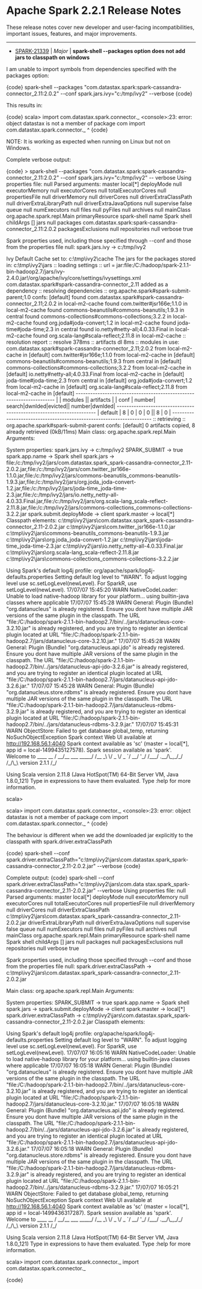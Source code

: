 
<!---
# Licensed to the Apache Software Foundation (ASF) under one
# or more contributor license agreements.  See the NOTICE file
# distributed with this work for additional information
# regarding copyright ownership.  The ASF licenses this file
# to you under the Apache License, Version 2.0 (the
# "License"); you may not use this file except in compliance
# with the License.  You may obtain a copy of the License at
#
#     http://www.apache.org/licenses/LICENSE-2.0
#
# Unless required by applicable law or agreed to in writing, software
# distributed under the License is distributed on an "AS IS" BASIS,
# WITHOUT WARRANTIES OR CONDITIONS OF ANY KIND, either express or implied.
# See the License for the specific language governing permissions and
# limitations under the License.
-->
# Apache Spark  2.2.1 Release Notes

These release notes cover new developer and user-facing incompatibilities, important issues, features, and major improvements.


---

* [SPARK-21339](https://issues.apache.org/jira/browse/SPARK-21339) | *Major* | **spark-shell --packages option does not add jars to classpath on windows**

I am unable to import symbols from dependencies specified with the packages option:

{code}
spark-shell --packages "com.datastax.spark:spark-cassandra-connector\_2.11:2.0.2" --conf spark.jars.ivy="c:/tmp/ivy2" --verbose
{code}

This results in:

{code}
scala\> import com.datastax.spark.connector.\_
\<console\>:23: error: object datastax is not a member of package com
       import com.datastax.spark.connector.\_
                  ^
{code}

NOTE: It is working as expected when running on Linux but not on Windows.

Complete verbose output:

{code}
\> spark-shell --packages "com.datastax.spark:spark-cassandra-connector\_2.11:2.0.2" --conf spark.jars.ivy="c:/tmp/ivy2" --
verbose
Using properties file: null
Parsed arguments:
  master                  local[\*]
  deployMode              null
  executorMemory          null
  executorCores           null
  totalExecutorCores      null
  propertiesFile          null
  driverMemory            null
  driverCores             null
  driverExtraClassPath    null
  driverExtraLibraryPath  null
  driverExtraJavaOptions  null
  supervise               false
  queue                   null
  numExecutors            null
  files                   null
  pyFiles                 null
  archives                null
  mainClass               org.apache.spark.repl.Main
  primaryResource         spark-shell
  name                    Spark shell
  childArgs               []
  jars                    null
  packages                com.datastax.spark:spark-cassandra-connector\_2.11:2.0.2
  packagesExclusions      null
  repositories            null
  verbose                 true

Spark properties used, including those specified through
 --conf and those from the properties file null:
  spark.jars.ivy -\> c:/tmp/ivy2


Ivy Default Cache set to: c:\\tmp\\ivy2\\cache
The jars for the packages stored in: c:\\tmp\\ivy2\\jars
:: loading settings :: url = jar:file:/C:/hadoop/spark-2.1.1-bin-hadoop2.7/jars/ivy-2.4.0.jar!/org/apache/ivy/core/settings/ivysettings.xml
com.datastax.spark#spark-cassandra-connector\_2.11 added as a dependency
:: resolving dependencies :: org.apache.spark#spark-submit-parent;1.0
        confs: [default]
        found com.datastax.spark#spark-cassandra-connector\_2.11;2.0.2 in local-m2-cache
        found com.twitter#jsr166e;1.1.0 in local-m2-cache
        found commons-beanutils#commons-beanutils;1.9.3 in central
        found commons-collections#commons-collections;3.2.2 in local-m2-cache
        found org.joda#joda-convert;1.2 in local-m2-cache
        found joda-time#joda-time;2.3 in central
        found io.netty#netty-all;4.0.33.Final in local-m2-cache
        found org.scala-lang#scala-reflect;2.11.8 in local-m2-cache
:: resolution report :: resolve 378ms :: artifacts dl 8ms
        :: modules in use:
        com.datastax.spark#spark-cassandra-connector\_2.11;2.0.2 from local-m2-cache in [default]
        com.twitter#jsr166e;1.1.0 from local-m2-cache in [default]
        commons-beanutils#commons-beanutils;1.9.3 from central in [default]
        commons-collections#commons-collections;3.2.2 from local-m2-cache in [default]
        io.netty#netty-all;4.0.33.Final from local-m2-cache in [default]
        joda-time#joda-time;2.3 from central in [default]
        org.joda#joda-convert;1.2 from local-m2-cache in [default]
        org.scala-lang#scala-reflect;2.11.8 from local-m2-cache in [default]
        ---------------------------------------------------------------------
        \|                  \|            modules            \|\|   artifacts   \|
        \|       conf       \| number\| search\|dwnlded\|evicted\|\| number\|dwnlded\|
        ---------------------------------------------------------------------
        \|      default     \|   8   \|   0   \|   0   \|   0   \|\|   8   \|   0   \|
        ---------------------------------------------------------------------
:: retrieving :: org.apache.spark#spark-submit-parent
        confs: [default]
        0 artifacts copied, 8 already retrieved (0kB/11ms)
Main class:
org.apache.spark.repl.Main
Arguments:

System properties:
spark.jars.ivy -\> c:/tmp/ivy2
SPARK\_SUBMIT -\> true
spark.app.name -\> Spark shell
spark.jars -\> file:/c:/tmp/ivy2/jars/com.datastax.spark\_spark-cassandra-connector\_2.11-2.0.2.jar,file:/c:/tmp/ivy2/jars/com.twitter\_jsr166e-1.1.0.jar,file:/c:/tmp/ivy2/jars/commons-beanutils\_commons-beanutils-1.9.3.jar,file:/c:/tmp/ivy2/jars/org.joda\_joda-convert-1.2.jar,file:/c:/tmp/ivy2/jars/joda-time\_joda-time-2.3.jar,file:/c:/tmp/ivy2/jars/io.netty\_netty-all-4.0.33.Final.jar,file:/c:/tmp/ivy2/jars/org.scala-lang\_scala-reflect-2.11.8.jar,file:/c:/tmp/ivy2/jars/commons-collections\_commons-collections-3.2.2.jar
spark.submit.deployMode -\> client
spark.master -\> local[\*]
Classpath elements:
c:\\tmp\\ivy2\\jars\\com.datastax.spark\_spark-cassandra-connector\_2.11-2.0.2.jar
c:\\tmp\\ivy2\\jars\\com.twitter\_jsr166e-1.1.0.jar
c:\\tmp\\ivy2\\jars\\commons-beanutils\_commons-beanutils-1.9.3.jar
c:\\tmp\\ivy2\\jars\\org.joda\_joda-convert-1.2.jar
c:\\tmp\\ivy2\\jars\\joda-time\_joda-time-2.3.jar
c:\\tmp\\ivy2\\jars\\io.netty\_netty-all-4.0.33.Final.jar
c:\\tmp\\ivy2\\jars\\org.scala-lang\_scala-reflect-2.11.8.jar
c:\\tmp\\ivy2\\jars\\commons-collections\_commons-collections-3.2.2.jar


Using Spark's default log4j profile: org/apache/spark/log4j-defaults.properties
Setting default log level to "WARN".
To adjust logging level use sc.setLogLevel(newLevel). For SparkR, use setLogLevel(newLevel).
17/07/07 15:45:20 WARN NativeCodeLoader: Unable to load native-hadoop library for your platform... using builtin-java classes where applicable
17/07/07 15:45:28 WARN General: Plugin (Bundle) "org.datanucleus" is already registered. Ensure you dont have multiple JAR versions of the same plugin in the classpath. The URL "file:/C:/hadoop/spark-2.1.1-bin-hadoop2.7/bin/../jars/datanucleus-core-3.2.10.jar" is already registered, and you are trying to register an identical plugin located at URL "file:/C:/hadoop/spark-2.1.1-bin-hadoop2.7/jars/datanucleus-core-3.2.10.jar."
17/07/07 15:45:28 WARN General: Plugin (Bundle) "org.datanucleus.api.jdo" is already registered. Ensure you dont have multiple JAR versions of the same plugin in the classpath. The URL "file:/C:/hadoop/spark-2.1.1-bin-hadoop2.7/bin/../jars/datanucleus-api-jdo-3.2.6.jar" is already registered, and you are trying to register an identical plugin located at URL "file:/C:/hadoop/spark-2.1.1-bin-hadoop2.7/jars/datanucleus-api-jdo-3.2.6.jar."
17/07/07 15:45:28 WARN General: Plugin (Bundle) "org.datanucleus.store.rdbms" is already registered. Ensure you dont have multiple JAR versions of the same plugin in the classpath. The URL "file:/C:/hadoop/spark-2.1.1-bin-hadoop2.7/jars/datanucleus-rdbms-3.2.9.jar" is already registered, and you are trying to register an identical plugin located at URL "file:/C:/hadoop/spark-2.1.1-bin-hadoop2.7/bin/../jars/datanucleus-rdbms-3.2.9.jar."
17/07/07 15:45:31 WARN ObjectStore: Failed to get database global\_temp, returning NoSuchObjectException
Spark context Web UI available at http://192.168.56.1:4040
Spark context available as 'sc' (master = local[\*], app id = local-1499435127578).
Spark session available as 'spark'.
Welcome to
      \_\_\_\_              \_\_
     / \_\_/\_\_  \_\_\_ \_\_\_\_\_/ /\_\_
    \_\\ \\/ \_ \\/ \_ \`/ \_\_/  '\_/
   /\_\_\_/ .\_\_/\\\_,\_/\_/ /\_/\\\_\\   version 2.1.1
      /\_/

Using Scala version 2.11.8 (Java HotSpot(TM) 64-Bit Server VM, Java 1.8.0\_121)
Type in expressions to have them evaluated.
Type :help for more information.

scala\>

scala\> import com.datastax.spark.connector.\_
\<console\>:23: error: object datastax is not a member of package com
       import com.datastax.spark.connector.\_
                  ^
{code}

The behaviour is different when we add the downloaded jar explicitly to the classpath with spark.driver.extraClassPath

{code}
spark-shell --conf spark.driver.extraClassPath="c:\\tmp\\ivy2\\jars\\com.datastax.spark\_spark-cassandra-connector\_2.11-2.0.2.jar" --verbose
{code}

Complete output:
{code}
spark-shell --conf spark.driver.extraClassPath="c:\\tmp\\ivy2\\jars\\com.data
stax.spark\_spark-cassandra-connector\_2.11-2.0.2.jar" --verbose
Using properties file: null
Parsed arguments:
  master                  local[\*]
  deployMode              null
  executorMemory          null
  executorCores           null
  totalExecutorCores      null
  propertiesFile          null
  driverMemory            null
  driverCores             null
  driverExtraClassPath    c:\\tmp\\ivy2\\jars\\com.datastax.spark\_spark-cassandra-connector\_2.11-2.0.2.jar
  driverExtraLibraryPath  null
  driverExtraJavaOptions  null
  supervise               false
  queue                   null
  numExecutors            null
  files                   null
  pyFiles                 null
  archives                null
  mainClass               org.apache.spark.repl.Main
  primaryResource         spark-shell
  name                    Spark shell
  childArgs               []
  jars                    null
  packages                null
  packagesExclusions      null
  repositories            null
  verbose                 true

Spark properties used, including those specified through
 --conf and those from the properties file null:
  spark.driver.extraClassPath -\> c:\\tmp\\ivy2\\jars\\com.datastax.spark\_spark-cassandra-connector\_2.11-2.0.2.jar


Main class:
org.apache.spark.repl.Main
Arguments:

System properties:
SPARK\_SUBMIT -\> true
spark.app.name -\> Spark shell
spark.jars -\>
spark.submit.deployMode -\> client
spark.master -\> local[\*]
spark.driver.extraClassPath -\> c:\\tmp\\ivy2\\jars\\com.datastax.spark\_spark-cassandra-connector\_2.11-2.0.2.jar
Classpath elements:



Using Spark's default log4j profile: org/apache/spark/log4j-defaults.properties
Setting default log level to "WARN".
To adjust logging level use sc.setLogLevel(newLevel). For SparkR, use setLogLevel(newLevel).
17/07/07 16:05:16 WARN NativeCodeLoader: Unable to load native-hadoop library for your platform... using builtin-java classes where applicable
17/07/07 16:05:18 WARN General: Plugin (Bundle) "org.datanucleus" is already registered. Ensure you dont have multiple JAR versions of the same plugin in the classpath. The URL "file:/C:/hadoop/spark-2.1.1-bin-hadoop2.7/bin/../jars/datanucleus-core-3.2.10.jar" is already registered, and you are trying to register an identical plugin located at URL "file:/C:/hadoop/spark-2.1.1-bin-hadoop2.7/jars/datanucleus-core-3.2.10.jar."
17/07/07 16:05:18 WARN General: Plugin (Bundle) "org.datanucleus.api.jdo" is already registered. Ensure you dont have multiple JAR versions of the same plugin in the classpath. The URL "file:/C:/hadoop/spark-2.1.1-bin-hadoop2.7/bin/../jars/datanucleus-api-jdo-3.2.6.jar" is already registered, and you are trying to register an identical plugin located at URL "file:/C:/hadoop/spark-2.1.1-bin-hadoop2.7/jars/datanucleus-api-jdo-3.2.6.jar."
17/07/07 16:05:18 WARN General: Plugin (Bundle) "org.datanucleus.store.rdbms" is already registered. Ensure you dont have multiple JAR versions of the same plugin in the classpath. The URL "file:/C:/hadoop/spark-2.1.1-bin-hadoop2.7/jars/datanucleus-rdbms-3.2.9.jar" is already registered, and you are trying to register an identical plugin located at URL "file:/C:/hadoop/spark-2.1.1-bin-hadoop2.7/bin/../jars/datanucleus-rdbms-3.2.9.jar."
17/07/07 16:05:21 WARN ObjectStore: Failed to get database global\_temp, returning NoSuchObjectException
Spark context Web UI available at http://192.168.56.1:4040
Spark context available as 'sc' (master = local[\*], app id = local-1499436317287).
Spark session available as 'spark'.
Welcome to
      \_\_\_\_              \_\_
     / \_\_/\_\_  \_\_\_ \_\_\_\_\_/ /\_\_
    \_\\ \\/ \_ \\/ \_ \`/ \_\_/  '\_/
   /\_\_\_/ .\_\_/\\\_,\_/\_/ /\_/\\\_\\   version 2.1.1
      /\_/

Using Scala version 2.11.8 (Java HotSpot(TM) 64-Bit Server VM, Java 1.8.0\_121)
Type in expressions to have them evaluated.
Type :help for more information.

scala\> import com.datastax.spark.connector.\_
import com.datastax.spark.connector.\_

{code}



